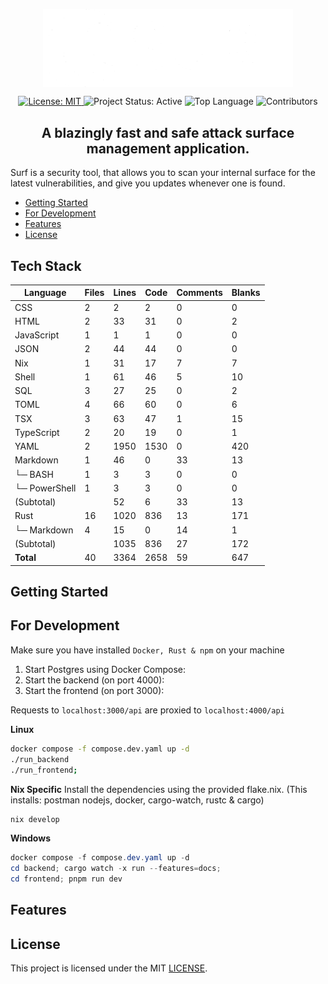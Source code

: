 <p align="center">
  <img src="assets/logo_white.png" alt="Logo" style="width:400px; display:block; margin:auto;">
</p>

<p align="center">
  <a href="/LICENSE">
    <img src="https://cdn.prod.website-files.com/5e0f1144930a8bc8aace526c/65dd9eb5aaca434fac4f1c34_License-MIT-blue.svg" alt="License: MIT">
  </a>
    <img src="https://img.shields.io/badge/status-active-brightgreen.svg" alt="Project Status: Active">
    <img src="https://img.shields.io/github/languages/top/HectorSchreiner/surf.svg" alt="Top Language">
    <img src="https://img.shields.io/github/contributors/HectorSchreiner/surf.svg" alt="Contributors">
</p>

<h2 align="center">A blazingly fast and safe attack surface management application.</h2>

Surf is a security tool, that allows you to scan your internal surface for the latest vulnerabilities, and give you updates whenever one is found. 

* [Getting Started](#getting-started)
* [For Development](#for-development)
* [Features](#features)
* [License](#license)

## Tech Stack
| Language     | Files | Lines | Code | Comments | Blanks |
|--------------|-------|-------|------|----------|--------|
| CSS          | 2     | 2     | 2    | 0        | 0      |
| HTML         | 2     | 33    | 31   | 0        | 2      |
| JavaScript   | 1     | 1     | 1    | 0        | 0      |
| JSON         | 2     | 44    | 44   | 0        | 0      |
| Nix          | 1     | 31    | 17   | 7        | 7      |
| Shell        | 1     | 61    | 46   | 5        | 10     |
| SQL          | 3     | 27    | 25   | 0        | 2      |
| TOML         | 4     | 66    | 60   | 0        | 6      |
| TSX          | 3     | 63    | 47   | 1        | 15     |
| TypeScript   | 2     | 20    | 19   | 0        | 1      |
| YAML         | 2     | 1950  | 1530 | 0        | 420    |
| Markdown     | 1     | 46    | 0    | 33       | 13     |
| └─ BASH      | 1     | 3     | 3    | 0        | 0      |
| └─ PowerShell| 1     | 3     | 3    | 0        | 0      |
| (Subtotal)   |       | 52    | 6    | 33       | 13     |
| Rust         | 16    | 1020  | 836  | 13       | 171    |
| └─ Markdown  | 4     | 15    | 0    | 14       | 1      |
| (Subtotal)   |       | 1035  | 836  | 27       | 172    |
| **Total**    | 40    | 3364  | 2658 | 59       | 647    |


## Getting Started


## For Development
Make sure you have installed `Docker, Rust & npm` on your machine

1. Start Postgres using Docker Compose:
2. Start the backend (on port 4000):
3. Start the frontend (on port 3000):

Requests to `localhost:3000/api` are proxied to `localhost:4000/api`

**Linux**
```bash
docker compose -f compose.dev.yaml up -d
./run_backend 
./run_frontend; 
```

**Nix Specific**
Install the dependencies using the provided flake.nix. (This installs: postman nodejs, docker, cargo-watch, rustc & cargo)
```bash
nix develop
```

**Windows**
```powershell
docker compose -f compose.dev.yaml up -d
cd backend; cargo watch -x run --features=docs;
cd frontend; pnpm run dev
```

## Features

## License
This project is licensed under the MIT [LICENSE](./LICENSE).
